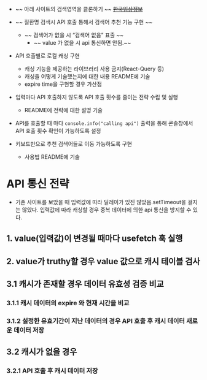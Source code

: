 - ~~ 아래 사이트의 검색영역을 클론하기 ~~
    ~~[한국임상정보](https://clinicaltrialskorea.com/)~~
    

- ~~ 질환명 검색시 API 호출 통해서 검색어 추천 기능 구현 ~~
    - ~~ 검색어가 없을 시 “검색어 없음” 표출 ~~
        - ~~ value 가 없을 시 api 통신하면 안됨.~~

- API 호출별로 로컬 캐싱 구현
    - 캐싱 기능을 제공하는 라이브러리 사용 금지(React-Query 등)
    - 캐싱을 어떻게 기술했는지에 대한 내용 README에 기술
    - expire time을 구현할 경우 가산점
    
- 입력마다 API 호출하지 않도록 API 호출 횟수를 줄이는 전략 수립 및 실행
    - README에 전략에 대한 설명 기술
    
- API를 호출할 때 마다 `console.info("calling api")` 출력을 통해 콘솔창에서 API 호출 횟수 확인이 가능하도록 설정

- 키보드만으로 추천 검색어들로 이동 가능하도록 구현
    - 사용법 README에 기술

# API 통신 전략
- 기존 사이트를 보았을 때 입력값에 따라 딜레이가 있진 않았음.setTimeout을 걸지는 않았다. 입력값에 따라 캐싱할 경우 중복 데이터에 의한 api 통신을 방지할 수 있다.

## 1. value(입력값)이 변경될 때마다 usefetch 훅 실행
## 2. value가 truthy할 경우 value 값으로 캐시 테이블 검사
## 3.1 캐시가 존재할 경우 데이터 유효성 검증 비교
### 3.1.1 캐시 데이터의 expire 와 현재 시간을 비교
### 3.1.2 설정한 유효기간이 지난 데이터의 경우 API 호출 후 캐시 데이터 새로운 데이터 저장
## 3.2 캐시가 없을 경우
### 3.2.1 API 호출 후 캐시 데이터 저장